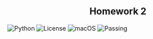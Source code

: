 <h2 align="center">Homework 2</h2>

![Python](https://img.shields.io/badge/Python-3776AB?style=for-the-badge&logo=python&logoColor=white)
![License](https://img.shields.io/badge/License-Apache_2.0-blue.svg)
![macOS](https://img.shields.io/badge/mac%20os-000000?style=for-the-badge&logo=apple&logoColor=white)
![Passing](https://github.com/CS510-001-HW/HW_1/actions/workflows/python-app.yml/badge.svg)
